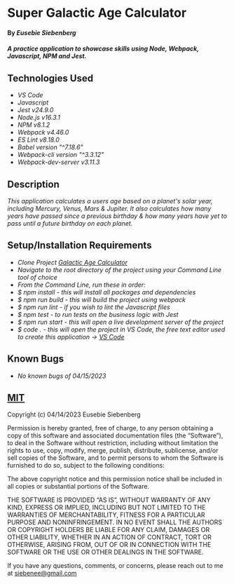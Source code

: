 # Super Galactic Age Calculator

#### By _Eusebie Siebenberg_

#### _A practice application to showcase skills using Node, Webpack, Javascript, NPM and Jest._

## Technologies Used

* _VS Code_
* _Javascript_
* _Jest v24.9.0_
* _Node.js v16.3.1_
* _NPM v8.1.2_
* _Webpack v4.46.0_
* _ES Lint v8.18.0_
* _Babel version "^7.18.6"_
* _Webpack-cli version "^3.3.12"_
* _Webpack-dev-server v3.11.3_

## Description

_This application calculates a users age based on a planet's solar year, including Mercury, Venus, Mars & Jupiter. It also calculates how many years have passed since a previous birthday & how many years have yet to pass until a future birthday on each planet._

## Setup/Installation Requirements

* _Clone Project [Galactic Age Calculator](https://github.com/eusebiedev/galactic-age-calculator.git)_
* _Navigate to the root directory of the project using your Command Line tool of choice_
* _From the Command Line, run these in order:_
* _$ npm install - this will install all packages and dependencies_
* _$ npm run build - this will build the project using webpack_
* _$ npm run lint - if you wish to lint the Javascript files_
* _$ npm test - to run tests on the business logic with Jest_
* _$ npm run start - this will open a live development server of the project_
* _$ code . - this will open the project in VS Code, the free text editor used to create this application -> [VS Code](https://code.visualstudio.com/)_


## Known Bugs

* _No known bugs of 04/15/2023_

## [MIT](https://opensource.org/license/mit/)

Copyright (c) 04/14/2023 Eusebie Siebenberg

Permission is hereby granted, free of charge, to any person obtaining a copy of this software and associated documentation files (the “Software”), to deal in the Software without restriction, including without limitation the rights to use, copy, modify, merge, publish, distribute, sublicense, and/or sell copies of the Software, and to permit persons to whom the Software is furnished to do so, subject to the following conditions:

The above copyright notice and this permission notice shall be included in all copies or substantial portions of the Software.

THE SOFTWARE IS PROVIDED “AS IS”, WITHOUT WARRANTY OF ANY KIND, EXPRESS OR IMPLIED, INCLUDING BUT NOT LIMITED TO THE WARRANTIES OF MERCHANTABILITY, FITNESS FOR A PARTICULAR PURPOSE AND NONINFRINGEMENT. IN NO EVENT SHALL THE AUTHORS OR COPYRIGHT HOLDERS BE LIABLE FOR ANY CLAIM, DAMAGES OR OTHER LIABILITY, WHETHER IN AN ACTION OF CONTRACT, TORT OR OTHERWISE, ARISING FROM, OUT OF OR IN CONNECTION WITH THE SOFTWARE OR THE USE OR OTHER DEALINGS IN THE SOFTWARE.

If you have any questions, comments, or concerns, please reach out to me at siebenee@gmail.com